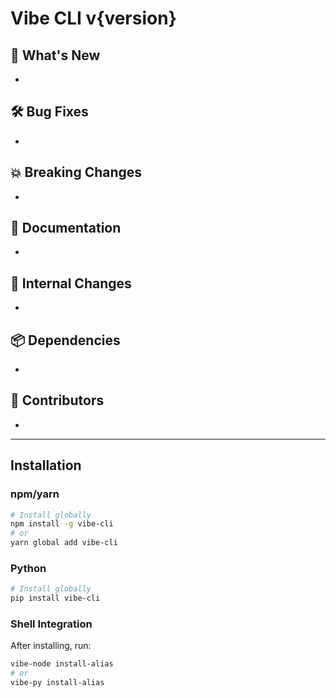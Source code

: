 # Vibe CLI v{version}

## 🚀 What's New

<!-- List new features, enhancements, and improvements -->
- 

## 🛠️ Bug Fixes

<!-- List fixed bugs -->
- 

## 💥 Breaking Changes

<!-- List any breaking changes (if applicable) -->
- 

## 📝 Documentation

<!-- List documentation improvements -->
- 

## 🧪 Internal Changes

<!-- List internal changes, refactorings, performance improvements -->
- 

## 📦 Dependencies

<!-- List dependency updates -->
- 

## 🙏 Contributors

<!-- List contributors to this release -->
- 

---
## Installation

### npm/yarn
```bash
# Install globally
npm install -g vibe-cli
# or
yarn global add vibe-cli
```

### Python
```bash
# Install globally
pip install vibe-cli
```

### Shell Integration
After installing, run:
```bash
vibe-node install-alias
# or
vibe-py install-alias
```
